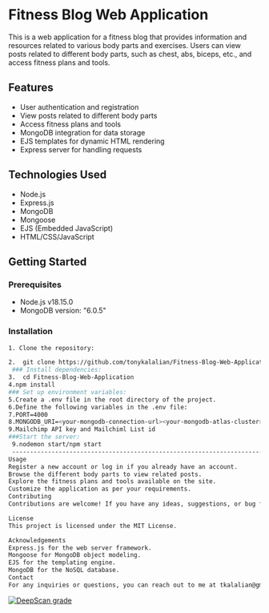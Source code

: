 # Fitness Blog Web Application

This is a web application for a fitness blog that provides information and resources related to various body parts and exercises. Users can view posts related to different body parts, such as chest, abs, biceps, etc., and access fitness plans and tools.

## Features

- User authentication and registration
- View posts related to different body parts
- Access fitness plans and tools
- MongoDB integration for data storage
- EJS templates for dynamic HTML rendering
- Express server for handling requests

## Technologies Used

- Node.js
- Express.js
- MongoDB
- Mongoose
- EJS (Embedded JavaScript)
- HTML/CSS/JavaScript

## Getting Started

### Prerequisites

- Node.js v18.15.0
- MongoDB version: "6.0.5"

### Installation


```bash
1. Clone the repository:

2.  git clone https://github.com/tonykalalian/Fitness-Blog-Web-Application.git
 ### Install dependencies:
3.  cd Fitness-Blog-Web-Application
4.npm install
### Set up environment variables:
5.Create a .env file in the root directory of the project.
6.Define the following variables in the .env file:
7.PORT=4000
8.MONGODB_URI=<your-mongodb-connection-url><your-mongodb-atlas-cluster>
9.Mailchimp API key and Mailchiml List id
###Start the server:
 9.nodemon start/npm start
 --------------------------------------------------------------------------------------------------------------------
Usage
Register a new account or log in if you already have an account.
Browse the different body parts to view related posts.
Explore the fitness plans and tools available on the site.
Customize the application as per your requirements.
Contributing
Contributions are welcome! If you have any ideas, suggestions, or bug fixes, please open an issue or submit a pull request.

License
This project is licensed under the MIT License.

Acknowledgements
Express.js for the web server framework.
Mongoose for MongoDB object modeling.
EJS for the templating engine.
MongoDB for the NoSQL database.
Contact
For any inquiries or questions, you can reach out to me at tkalalian@gmail.com
```
[![DeepScan grade](https://deepscan.io/api/teams/21387/projects/24807/branches/767480/badge/grade.svg)](https://deepscan.io/dashboard#view=project&tid=21387&pid=24807&bid=767480)
